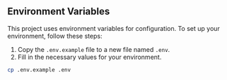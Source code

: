 ## Environment Variables

This project uses environment variables for configuration. To set up your environment, follow these steps:

1. Copy the `.env.example` file to a new file named `.env`.
2. Fill in the necessary values for your environment.

```bash
cp .env.example .env
